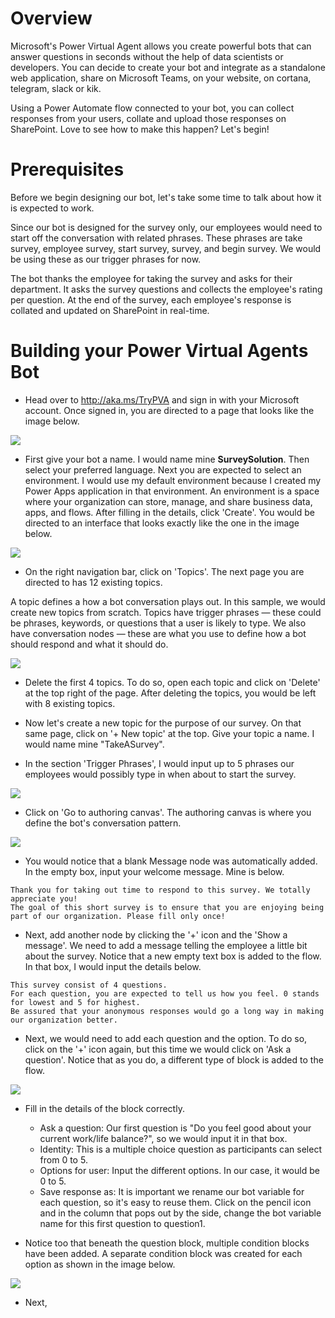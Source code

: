 # Overview
Microsoft's Power Virtual Agent allows you create powerful bots that can answer questions in seconds without the help of data scientists or developers. You can decide to create your bot and integrate as a standalone web application, share on Microsoft Teams, on your website, on cortana, telegram, slack or kik.

Using a Power Automate flow connected to your bot, you can collect responses from your users, collate and upload those responses on SharePoint. Love to see how to make this happen? Let's begin!

# Prerequisites
Before we begin designing our bot, let's take some time to talk about how it is expected to work. 

Since our bot is designed for the survey only, our employees would need to start off the conversation with related phrases. These phrases are take survey, employee survey, start survey, survey, and begin survey. We would be using these as our trigger phrases for now.

The bot thanks the employee for taking the survey and asks for their department. It asks the survey questions and collects the employee's rating per question. At the end of the survey, each employee's response is collated and updated on SharePoint in real-time.

# Building your Power Virtual Agents Bot
- Head over to http://aka.ms/TryPVA and sign in with your Microsoft account. Once signed in, you are directed to a page that looks like the image below.

![](/Images/powervirtualagents-1.PNG)

- First give your bot a name. I would name mine **SurveySolution**. Then select your preferred language. Next you are expected to select an environment. I would use my default environment because I created my Power Apps application in that environment. An environment is a space where your organization can store, manage, and share business data, apps, and flows. After filling in the details, click 'Create'. You would be directed to an interface that looks exactly like the one in the image below.

![](/Images/powervirtualagents-2.PNG)

- On the right navigation bar, click on 'Topics'. The next page you are directed to has 12 existing topics. 

A topic defines a how a bot conversation plays out. In this sample, we would create new topics from scratch. Topics have trigger phrases — these could be phrases, keywords, or questions that a user is likely to type. We also have conversation nodes — these are what you use to define how a bot should respond and what it should do.

![](/Images/powervirtualagents-3.PNG)

- Delete the first 4 topics. To do so, open each topic and click on 'Delete' at the top right of the page. After deleting the topics, you would be left with 8 existing topics.

- Now let's create a new topic for the purpose of our survey. On that same page, click on '+ New topic' at the top. Give your topic a name. I would name mine "TakeASurvey". 

- In the section 'Trigger Phrases', I would input up to 5 phrases our employees would possibly type in when about to start the survey.

![](/Images/powervirtualagents-4.PNG)

- Click on 'Go to authoring canvas'. The authoring canvas is where you define the bot's conversation pattern.

![](/Images/powervirtualagents-5.PNG)

- You would notice that a blank Message node was automatically added. In the empty box, input your welcome message. Mine is below.

``` Text
Thank you for taking out time to respond to this survey. We totally appreciate you!
The goal of this short survey is to ensure that you are enjoying being part of our organization. Please fill only once!
```

- Next, add another node by clicking the '+' icon and the 'Show a message'. We need to add a message telling the employee a little bit about the survey. Notice that a new empty text box is added to the flow. In that box, I would input the details below.

``` Text
This survey consist of 4 questions.
For each question, you are expected to tell us how you feel. 0 stands for lowest and 5 for highest.
Be assured that your anonymous responses would go a long way in making our organization better.
```

- Next, we would need to add each question and the option. To do so, click on the '+' icon again, but this time we would click on 'Ask a question'. Notice that as you do, a different type of block is added to the flow.

![](/Images/powervirtualagents-6.PNG)

- Fill in the details of the block correctly.
    * Ask a question: Our first question is "Do you feel good about your current work/life balance?", so we would input it in that box.
    * Identity: This is a multiple choice question as participants can select from 0 to 5.
    * Options for user: Input the different options. In our case, it would be 0 to 5.
    * Save response as: It is important we rename our bot variable for each question, so it's easy to reuse them. Click on the pencil icon and in the column that pops out by the side, change the bot variable name for this first question to question1.

- Notice too that beneath the question block, multiple condition blocks have been added. A separate condition block was created for each option as shown in the image below.

![](/Images/powervirtualagents-7.PNG)

- Next, 
